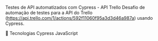 Testes de API automatizados com Cypress - API Trello
Desafio de automação de testes para a API do Trello (https://api.trello.com/1/actions/592f11060f95a3d3d46a987a) usando Cypress.

🔧 Tecnologias
Cypress
JavaScript
